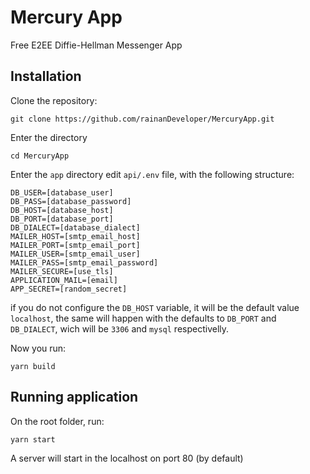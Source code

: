 # Mercury App

Free E2EE Diffie-Hellman Messenger App

## Installation

Clone the repository:

```
git clone https://github.com/rainanDeveloper/MercuryApp.git
```

Enter the directory

```
cd MercuryApp
```

Enter the ``app`` directory edit ``api/.env`` file, with the following structure:

```
DB_USER=[database_user]
DB_PASS=[database_password]
DB_HOST=[database_host]
DB_PORT=[database_port]
DB_DIALECT=[database_dialect]
MAILER_HOST=[smtp_email_host]
MAILER_PORT=[smtp_email_port]
MAILER_USER=[smtp_email_user]
MAILER_PASS=[smtp_email_password]
MAILER_SECURE=[use_tls]
APPLICATION_MAIL=[email]
APP_SECRET=[random_secret]
```

if you do not configure the ``DB_HOST`` variable, it will be the default value ``localhost``, the same will happen with the defaults to ``DB_PORT`` and ``DB_DIALECT``, wich will be ``3306`` and ``mysql`` respectivelly.

Now you run:

```
yarn build
```

## Running application

On the root folder, run:

```
yarn start
```

A server will start in the localhost on port 80 (by default)
